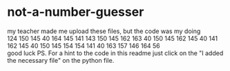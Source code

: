 # not-a-number-guesser
my teacher made me upload these files, but the code was my doing
<br>
124 150 145 40 164 145 141 143 150 145 162 163 40 150 145 162 145 40 141 162 145 40 150 145 154 154 141 40 163 157 146 164 56
<br>
good luck
PS. For a hint to the code in this readme just click on the "I added the necessary file" on the python file.
